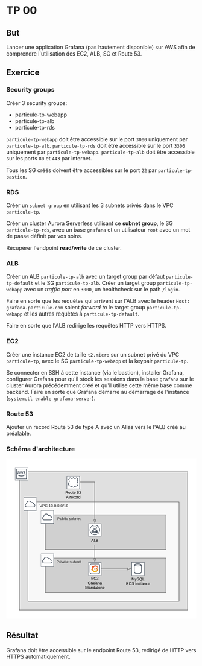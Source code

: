 # TP 00

## But

Lancer une application Grafana (pas hautement disponible) sur AWS afin de
comprendre l'utilisation des EC2, ALB, SG et Route 53.

## Exercice

### Security groups

Créer 3 security groups:

  - particule-tp-webapp
  - particule-tp-alb
  - particule-tp-rds
  
`particule-tp-webapp` doit être accessible sur le port `3000` uniquement par `particule-tp-alb`.
`particule-tp-rds` doit être accessible sur le port `3306` uniquement par `particule-tp-webapp`.
`particule-tp-alb` doit être accessible sur les ports `80` et `443` par internet.

Tous les SG créés doivent être accessibles sur le port `22` par
`particule-tp-bastion`.

### RDS

Créer un `subnet group` en utilisant les 3 subnets privés dans le VPC
`particule-tp`.

Créer un cluster Aurora Serverless utilisant ce __subnet group__, le SG `particule-tp-rds`,
avec un base `grafana` et un utilisateur `root` avec un mot de passe définit
par vos soins.

Récupérer l'endpoint __read/write__ de ce cluster.

### ALB

Créer un ALB `particule-tp-alb` avec un target group par défaut `particule-tp-default` et
le SG `particule-tp-alb`.
Créer un target group `particule-tp-webapp` avec un _traffic port_ en `3000`, un
healthcheck sur le path `/login`.

Faire en sorte que les requêtes qui arrivent sur l'ALB avec le header `Host:
grafana.particule.com` soient _forward to_ le target group `particule-tp-webapp`
et les autres requêtes à `particule-tp-default`.

Faire en sorte que l'ALB redirige les requêtes HTTP vers HTTPS.

### EC2

Créer une instance EC2 de taille `t2.micro` sur un subnet privé du VPC
`particule-tp`, avec le SG `particule-tp-webapp` et la keypair `particule-tp`.

Se connecter en SSH à cette instance (via le bastion), installer Grafana,
configurer Grafana pour qu'il stock les sessions dans la base `grafana` sur le
cluster Aurora précédemment créé et qu'il utilise cette même base comme
backend.
Faire en sorte que Grafana démarre au démarrage de l'instance (`systemctl
enable grafana-server`).

### Route 53

Ajouter un record Route 53 de type A avec un Alias vers le l'ALB créé au
préalable.

### Schéma d'architecture

![](../../images/aws-tp-00.png)

## Résultat

Grafana doit être accessible sur le endpoint Route 53, redirigé de HTTP vers
HTTPS automatiquement.
